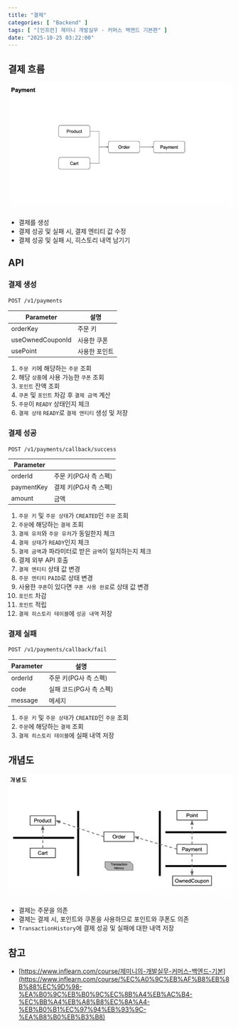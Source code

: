 ```yaml
---
title: "결제"
categories: [ "Backend" ]
tags: [ "[인프런] 제미니 개발실무 - 커머스 백엔드 기본편" ]
date: "2025-10-25 03:22:00"
---
```


## 결제 흐름

![](/assets/img/posts/2025/10/2025-10-25-결제/204525922878000.png)

- 결제를 생성
- 결제 성공 및 실패 시, 결제 엔티티 값 수정
- 결제 성공 및 실패 시, 히스토리 내역 남기기

## API

### 결제 생성

```bash
POST /v1/payments
```

| Parameter        | 설명      |
|------------------|---------|
| orderKey         | 주문 키    |
| useOwnedCouponId | 사용한 쿠폰  |
| usePoint         | 사용한 포인트 |

1. `주문 키`에 해당하는 `주문` 조회
2. 해당 `상품`에 사용 가능한 `쿠폰` 조회
3. `포인트` 잔액 조회
4. `쿠폰` 및 `포인트` 차감 후 `결제 금액` 계산
5. `주문`이 `READY` 상태인지 체크
6. `결제 상태` `READY`로 `결제 엔티티` 생성 및 저장

### 결제 성공

```bash
POST /v1/payments/callback/success
```

| Parameter  |                |
|------------|----------------|
| orderId    | 주문 키(PG사 측 스펙) |
| paymentKey | 결제 키(PG사 측 스펙) |
| amount     | 금액             |

1. `주문 키` 및 `주문 상태`가 `CREATED`인 `주문` 조회
2. `주문`에 해당하는 `결제` 조회
3. `결제 유저`와 `주문 유저`가 동일한지 체크
4. `결제 상태`가 `READY`인지 체크
5. `결제 금액`과 파라미터로 받은 `금액`이 일치하는지 체크
6. 결제 외부 API 호출
7. `결제 엔티티` 상태 값 변경
8. `주문 엔티티` `PAID`로 상태 변경
9. 사용한 `쿠폰`이 있다면 `쿠폰 사용 완료`로 상태 값 변경
10. `포인트` 차감
11. `포인트` 적립
12. `결제 히스토리 테이블`에 `성공 내역` 저장

### 결제 실패

```bash
POST /v1/payments/callback/fail
```

| Parameter | 설명              |
|-----------|-----------------|
| orderId   | 주문 키(PG사 측 스펙)  |
| code      | 실패 코드(PG사 측 스펙) |
| message   | 메세지             |

1. `주문 키` 및 `주문 상태`가 `CREATED`인 `주문` 조회
2. `주문`에 해당하는 `결제` 조회
3. `결제 히스토리 테이블`에 실패 내역 저장

## 개념도

![](/assets/img/posts/2025/10/2025-10-25-결제/204919661701750.png)

- 결제는 주문을 의존
- 결제는 결제 시, 포인트와 쿠폰을 사용하므로 포인트와 쿠폰도 의존
- `TransactionHistory`에 결제 성공 및 실패에 대한 내역 저장

## 참고

- [https://www.inflearn.com/course/제미니의-개발실무-커머스-백엔드-기본](https://www.inflearn.com/course/%EC%A0%9C%EB%AF%B8%EB%8B%88%EC%9D%98-%EA%B0%9C%EB%B0%9C%EC%8B%A4%EB%AC%B4-%EC%BB%A4%EB%A8%B8%EC%8A%A4-%EB%B0%B1%EC%97%94%EB%93%9C-%EA%B8%B0%EB%B3%B8)

